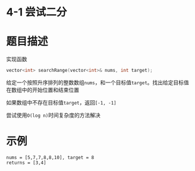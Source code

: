 # 4-1 尝试二分

# 题目描述

实现函数
```cpp
vector<int> searchRange(vector<int>& nums, int target);
```

给定一个按照升序排列的整数数组`nums`，和一个目标值`target`。找出给定目标值在数组中的开始位置和结束位置

如果数组中不存在目标值`target`，返回`[-1, -1]`

尝试使用`O(log n)`时间复杂度的方法解决

# 示例

```
nums = [5,7,7,8,8,10], target = 8
returns = [3,4]
```